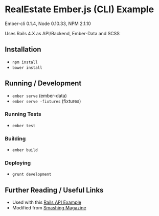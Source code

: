 # RealEstate Ember.js (CLI) Example

Ember-cli 0.1.4, Node 0.10.33, NPM 2.1.10

Uses Rails 4.X as API/Backend, Ember-Data and SCSS

## Installation

* `npm install`
* `bower install`

## Running / Development

* `ember serve` (ember-data)
* `ember serve -fixtures` (fixtures)

### Running Tests

* `ember test`

### Building

* `ember build`

### Deploying

* `grunt development`

## Further Reading / Useful Links

* Used with this [Rails API Example](https://github.com/danejorgensen/realestate-rails)
* Modified from [Smashing Magazine](http://www.smashingmagazine.com/2013/11/07/an-in-depth-introduction-to-ember-js/)
